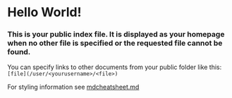 # Hello World!
### This is your public index file. It is displayed as your homepage when no other file is specified or the requested file cannot be found.

You can specify links to other documents from your public folder like this: `
[file](/user/<yourusername>/<file>)`

For styling information see [mdcheatsheet.md](/view/mdcheatsheet.md)